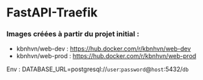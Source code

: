 # FastAPI-Traefik

### Images créées à partir du projet initial :
- kbnhvn/web-dev : https://hub.docker.com/r/kbnhvn/web-dev
- kbnhvn/web-prod : https://hub.docker.com/r/kbnhvn/web-prod

Env :
DATABASE_URL=postgresql://```user```:```password```@```host```:5432/```db```

